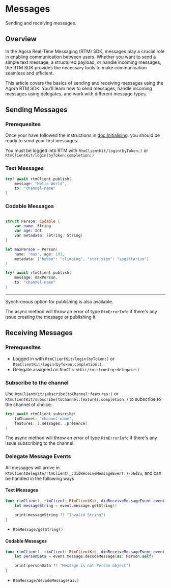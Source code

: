# Messages

Sending and receiving messages.

## Overview

In the Agora Real-Time Messaging (RTM) SDK, messages play a crucial role in enabling communication between users. Whether you want to send a simple text message, a structured payload, or handle incoming messages, the RTM SDK provides the necessary tools to make communication seamless and efficient.

This article covers the basics of sending and receiving messages using the Agora RTM SDK. You'll learn how to send messages, handle incoming messages using delegates, and work with different message types.


## Sending Messages

### Prerequesites

Once your have followed the instructions in <doc:Initialising>, you should be ready to send your first messages.

You must be logged into RTM with ``RtmClientKit/login(byToken:)`` or ``RtmClientKit/login(byToken:completion:)``

### Text Messages

```swift
try? await rtmClient.publish(
    message: "Hello World",
    to: "channel-name"
)
```

### Codable Messages

```swift

struct Person: Codable {
    var name: String
    var age: Int
    var metadata: [String: String]
}

let maxPerson = Person(
    name: "max", age: 101,
    metadata: ["hobby": "climbing", "star_sign": "sagittarius"]
)

try? await rtmClient.publish(
    message: maxPerson,
    to: "channel-name"
)
```

----

Synchronous option for publishing is also available.

The async method will throw an error of type ``RtmErrorInfo`` if there's any issue creating the message or publishing it.

## Receiving Messages

### Prerequesites

- Logged in with ``RtmClientKit/login(byToken:)`` or ``RtmClientKit/login(byToken:completion:)``.
- Delegate assigned on ``RtmClientKit/init(config:delegate:)`` 

### Subscribe to the channel

Use ``RtmClientKit/subscribe(toChannel:features:)`` or ``RtmClientKit/subscribe(toChannel:features:completion:)`` to subscribe to the channel of choice:

```swift
try? await rtmClient.subscribe(
    toChannel: "channel-name",
    features: [.messages, .presence]
)
```

The async method will throw an error of type ``RtmErrorInfo`` if there's any issue subscribing to the channel.

### Delegate Message Events

All messages will arrive in ``RtmClientDelegate/rtmClient(_:didReceiveMessageEvent:)-56d2u``, and can be handled in the following ways

#### Text Messages

```swift
func rtmClient(_ rtmClient: RtmClientKit, didReceiveMessageEvent event: RtmMessageEvent) {
    let messageString = event.message.getString()

    print(messageString ?? "Invalid String")
}
```

- ``RtmMessage/getString()``


#### Codable Messages

```swift
func rtmClient(_ rtmClient: RtmClientKit, didReceiveMessageEvent event: RtmMessageEvent) {
    let personData = event.message.decodeMessage(as: Person.self)

    print(personData ?? "Message is not Person object")
}
```

- ``RtmMessage/decodeMessage(as:)``
